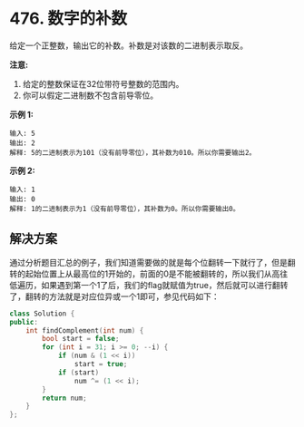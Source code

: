 # 476. 数字的补数

给定一个正整数，输出它的补数。补数是对该数的二进制表示取反。

**注意:**

1. 给定的整数保证在32位带符号整数的范围内。
2. 你可以假定二进制数不包含前导零位。

**示例 1:**

```
输入: 5
输出: 2
解释: 5的二进制表示为101（没有前导零位），其补数为010。所以你需要输出2。

```

**示例 2:**

```
输入: 1
输出: 0
解释: 1的二进制表示为1（没有前导零位），其补数为0。所以你需要输出0。
```

## 解决方案

通过分析题目汇总的例子，我们知道需要做的就是每个位翻转一下就行了，但是翻转的起始位置上从最高位的1开始的，前面的0是不能被翻转的，所以我们从高往低遍历，如果遇到第一个1了后，我们的flag就赋值为true，然后就可以进行翻转了，翻转的方法就是对应位异或一个1即可，参见代码如下：

```c++
class Solution {
public:
    int findComplement(int num) {
        bool start = false;
        for (int i = 31; i >= 0; --i) {
            if (num & (1 << i)) 
                start = true;
            if (start) 
                num ^= (1 << i);
        }
        return num;
    }
};
```

